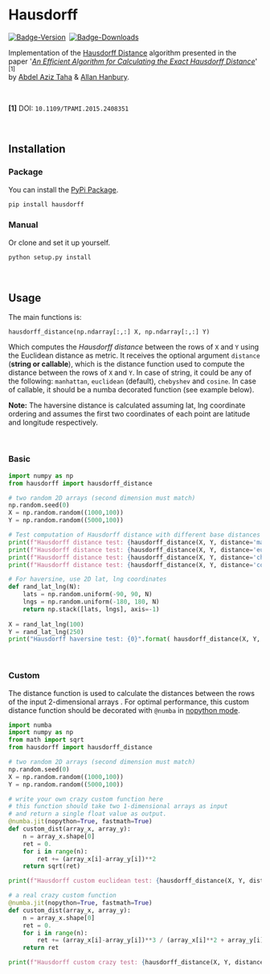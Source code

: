 
# Hausdorff

[![Badge-Version]][Package] [![Badge-Downloads]][Package]

Implementation of the [Hausdorff Distance] algorithm presented in the  
paper '[*An Efficient Algorithm for Calculating the Exact Hausdorff Distance*][Paper]' <sup>[1]</sup>  
by [Abdel Aziz Taha] & [Allan Hanbury].

<br/>

**[1]** DOI: `10.1109/TPAMI.2015.2408351`

<br/>

## Installation

### Package

You can install the [PyPi Package][Package].

```bash
pip install hausdorff
```

### Manual

Or clone and set it up yourself.

```bash
python setup.py install
```

<br/>

## Usage

The main functions is: 

`hausdorff_distance(np.ndarray[:,:] X, np.ndarray[:,:] Y)`

Which computes the _Hausdorff distance_ between the rows of `X` and `Y` using the Euclidean distance as metric. It receives the optional argument `distance` (**string or callable**), which is the distance function used to compute the distance between the rows of `X` and `Y`. In case of string, it could be any of the following: `manhattan`, `euclidean` (default), `chebyshev` and `cosine`. In case of callable, it should be a numba decorated function (see example below).


__Note:__ The haversine distance is calculated assuming lat, lng coordinate ordering and assumes
 the first two coordinates of each point are latitude and longitude respectively.
 
<br/>

 ### Basic

```python
import numpy as np
from hausdorff import hausdorff_distance

# two random 2D arrays (second dimension must match)
np.random.seed(0)
X = np.random.random((1000,100))
Y = np.random.random((5000,100))

# Test computation of Hausdorff distance with different base distances
print(f"Hausdorff distance test: {hausdorff_distance(X, Y, distance='manhattan')}")
print(f"Hausdorff distance test: {hausdorff_distance(X, Y, distance='euclidean')}")
print(f"Hausdorff distance test: {hausdorff_distance(X, Y, distance='chebyshev')}")
print(f"Hausdorff distance test: {hausdorff_distance(X, Y, distance='cosine')}")

# For haversine, use 2D lat, lng coordinates
def rand_lat_lng(N):
    lats = np.random.uniform(-90, 90, N)
    lngs = np.random.uniform(-180, 180, N)
    return np.stack([lats, lngs], axis=-1)
        
X = rand_lat_lng(100)
Y = rand_lat_lng(250)
print("Hausdorff haversine test: {0}".format( hausdorff_distance(X, Y, distance="haversine") ))
```

<br/>

### Custom

The distance function is used to calculate the distances between the rows of the input 2-dimensional arrays . For optimal performance, this custom distance function should be decorated with `@numba` in [nopython mode](https://numba.pydata.org/numba-doc/latest/user/jit.html).

```python
import numba
import numpy as np
from math import sqrt
from hausdorff import hausdorff_distance

# two random 2D arrays (second dimension must match)
np.random.seed(0)
X = np.random.random((1000,100))
Y = np.random.random((5000,100))

# write your own crazy custom function here
# this function should take two 1-dimensional arrays as input
# and return a single float value as output.
@numba.jit(nopython=True, fastmath=True)
def custom_dist(array_x, array_y):
    n = array_x.shape[0]
    ret = 0.
    for i in range(n):
        ret += (array_x[i]-array_y[i])**2
    return sqrt(ret)

print(f"Hausdorff custom euclidean test: {hausdorff_distance(X, Y, distance=custom_dist)}")

# a real crazy custom function
@numba.jit(nopython=True, fastmath=True)
def custom_dist(array_x, array_y):
    n = array_x.shape[0]
    ret = 0.
    for i in range(n):
        ret += (array_x[i]-array_y[i])**3 / (array_x[i]**2 + array_y[i]**2 + 0.1)
    return ret

print(f"Hausdorff custom crazy test: {hausdorff_distance(X, Y, distance=custom_dist)}")
```

[Badge-Downloads]: http://img.shields.io/pypi/dm/hausdorff.svg?style=for-the-badge
[Badge-Version]: http://img.shields.io/pypi/v/hausdorff.svg?style=for-the-badge

[Hausdorff Distance]: https://en.wikipedia.org/wiki/Hausdorff_distance
[Abdel Aziz Taha]: https://ieeexplore.ieee.org/author/37085470224
[Allan Hanbury]: https://ieeexplore.ieee.org/author/37269249300
[Package]: https://pypi.org/project/hausdorff/
[Paper]: https://ieeexplore.ieee.org/document/7053955